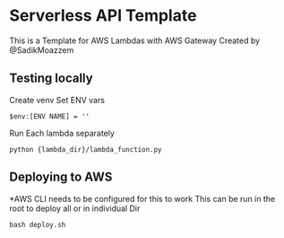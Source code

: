 # Serverless API Template

This is a Template for AWS Lambdas with AWS Gateway
Created by @SadikMoazzem

## Testing locally

Create venv
Set ENV vars
```
$env:[ENV NAME] = ''
```

Run Each lambda separately

```
python {lambda_dir}/lambda_function.py
```

## Deploying to AWS

*AWS CLI needs to be configured for this to work
This can be run in the root to deploy all or in individual Dir

```
bash deploy.sh
```